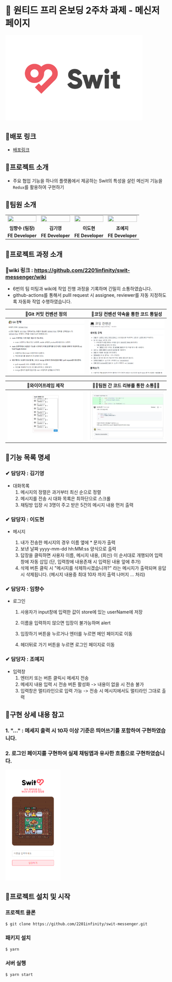 # 📝 원티드 프리 온보딩 2주차 과제 - 메신저 페이지



<img src="README.assets/swit-logo.png" alt="140억 투자받은 협업툴 &#39;스윗&#39;, 유럽 GDPR 적합성 검증 완료 – 와우테일(WOWTALE)" style="zoom: 67%;" />



## 📌배포 링크

- [배포링크](https://elegant-ramanujan-82feb0.netlify.app/)

## 📌프로젝트 소개

- 주요 협업 기능을 하나의 플랫폼에서 제공하는 Swit의 특성을 살린 메신저 기능을 `Redux`를 활용하여 구현하기


## 📌팀원 소개

<table align="center">
<tr >
<td align="center"><a href="https://github.com/perfumelim"><img src="https://avatars.githubusercontent.com/perfumelim" width="100%"  height="50%" /></a></td>
<td align="center"><a href="https://github.com/kykim00"><img src="https://avatars.githubusercontent.com/kykim00" width="100%"  height="65%"/></a></td>
<td align="center"><a href="https://github.com/ksmfou98"><img src="https://avatars.githubusercontent.com/ksmfou98" width="100%" height="50%" /></a></td>
<td align="center"><a href="https://github.com/yezyvibe"><img src="https://avatars.githubusercontent.com/yezyvibe" width="100%"  height="50%"/></a></td>
</tr>
<tr>
<td align="center"><b> 임향수 (팀장)</b></td>
<td align="center"><b>김기영</b></td>
<td align="center"><b>이도현</b></td>
<td align="center"><b>조예지</b></td>
</tr>
<tr>
<td align="center"><b>FE Developer</b></td>
<td align="center"><b>FE Developer</b></td>
<td align="center"><b>FE Developer</b></td>
<td align="center"><b>FE Developer</b></td>
</tr>
</table>


## 📌프로젝트 과정 소개

### 	🔖wiki 링크 : https://github.com/2201infinity/swit-messenger/wiki

- 6번의 팀 미팅과 wiki에 작업 진행 과정을 기록하며 긴밀히 소통하였습니다.
- github-actions를 통해서 pulll request 시 assignee, reviewer를 자동 지정하도록 자동화 작업 수행하였습니다.



|     🚥Git 커밋 컨벤션 정의     |           🔰코딩 컨벤션 약속을 통한 코드 통일성           |
| :---------------------------: | :------------------------------------------------------: |
| ![](README.assets/깃전략.png) | ![image-20220211221739552](README.assets/코딩컨벤션.png) |

|         🧾와이어프레임 제작          | 🦸‍♂️팀원 간 코드 리뷰를 통한 소통🦸‍♀️ |
| :---------------------------------: | :-------------------------------: |
| ![](README.assets/와이어프레임.png) |  ![](README.assets/코드리뷰.jpg)  |





## 📌기능 목록 명세

### ✔ 담당자 : 김기영

- 대화목록
  1. 메시지의 정렬은 과거부터 최신 순으로 정렬
  2. 메시지를 전송 시 대화 목록은 최하단으로 스크롤
  3. 채팅방 입장 시 3명이 주고 받은 5건의 메시지 내용 먼저 출력

### ✔ 담당자 : 이도현

* 메시지

  1. 내가 전송한 메시지의 경우 이름 옆에 * 문자가 출력
  2. 보낸 날짜 yyyy-mm-dd hh:MM:ss 양식으로 출력
  3. 답장을 클릭하면 사용자 이름, 메시지 내용, (회신) 이 순서대로 개행되어 입력창에 자동 삽입 (단, 입력창에 내용존재 시 입력된 내용 앞에 추가)
  4. 삭제 버튼 클릭 시 "메시지를 삭제하시겠습니까?" 라는 메시지가 출력되며 응답시 삭제됩니다. (메시지 내용중 최대 10자 까지 출력 나머지 ... 처리)

### ✔ 담당자 : 임향수

- 로그인
  1. 사용자가 input창에 입력한 값이 store에 있는 userName에 저장

  2. 이름을 입력하지 않으면 입장이 불가능하며 alert

  3. 입장하기 버튼을 누르거나 엔터를 누르면 메인 페이지로 이동

  4. 헤더뒤로 가기 버튼을 누르면 로그인 페이지로 이동

### ✔ 담당자 : 조예지

- 입력창
  1. 엔터키 또는 버튼 클릭시 메세지 전송
  2. 메세지 내용 입력 시 전송 버튼 활성화 -> 내용이 없을 시 전송 불가
  3. 입력창은 멀티라인으로 입력 가능 -> 전송 시 메시지에서도 멀티라인 그대로 출력
  
  

## 📌구현 상세 내용 참고

### 1. "..." : 메세지 출력 시 10자 이상 기준은 띄어쓰기를 포함하여 구현하였습니다.



### 2. 로그인 페이지를 구현하여 실제 채팅앱과 유사한 흐름으로 구현하였습니다.

<img src="README.assets/image-20220211231915043.png" alt="image-20220211231915043" style="zoom: 50%;" />




## 📌프로젝트 설치 및 시작

### 프로젝트 클론

```
$ git clone https://github.com/2201infinity/swit-messenger.git
```

### 패키지 설치

```
$ yarn
```

### 서버 실행

```
$ yarn start
```
